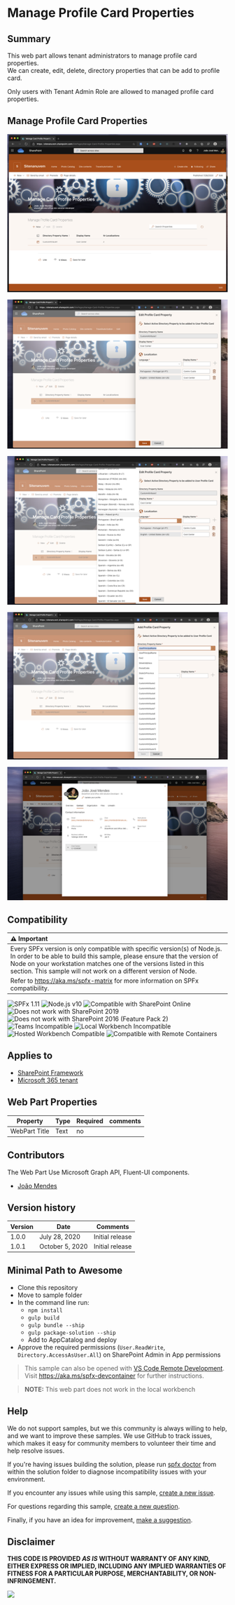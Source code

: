 # Manage Profile Card Properties 

## Summary

This web part allows tenant administrators to manage profile card properties.  
We can create, edit, delete, directory properties that can be add to profile card.

Only users with Tenant Admin Role are allowed to managed profile card properties. 

## Manage Profile Card Properties

![manageProps](assets/Screenshot1.png)

![manageProps](assets/Screenshot2.png)

![manageProps](assets/Screenshot3.png)

![manageProps](assets/Screenshot4.png)

![manageProps](assets/Screenshot5.png)


## Compatibility

| :warning: Important          |
|:---------------------------|
| Every SPFx version is only compatible with specific version(s) of Node.js. In order to be able to build this sample, please ensure that the version of Node on your workstation matches one of the versions listed in this section. This sample will not work on a different version of Node.|
|Refer to <https://aka.ms/spfx-matrix> for more information on SPFx compatibility.   |

![SPFx 1.11](https://img.shields.io/badge/SPFx-1.11.0-green.svg)
![Node.js v10](https://img.shields.io/badge/Node.js-v10-green.svg)
![Compatible with SharePoint Online](https://img.shields.io/badge/SharePoint%20Online-Compatible-green.svg)
![Does not work with SharePoint 2019](https://img.shields.io/badge/SharePoint%20Server%202019-Incompatible-red.svg "SharePoint Server 2019 requires SPFx 1.4.1 or lower")
![Does not work with SharePoint 2016 (Feature Pack 2)](https://img.shields.io/badge/SharePoint%20Server%202016%20(Feature%20Pack%202)-Incompatible-red.svg "SharePoint Server 2016 Feature Pack 2 requires SPFx 1.1")
![Teams Incompatible](https://img.shields.io/badge/Teams-Incompatible-lightgrey.svg)
![Local Workbench Incompatible](https://img.shields.io/badge/Local%20Workbench-Incompatible-red.svg "This solution requires access to Microsoft Graph API")
![Hosted Workbench Compatible](https://img.shields.io/badge/Hosted%20Workbench-Compatible-green.svg)
![Compatible with Remote Containers](https://img.shields.io/badge/Remote%20Containers-Compatible-green.svg)

## Applies to

* [SharePoint Framework](https://learn.microsoft.com/sharepoint/dev/spfx/sharepoint-framework-overview)
* [Microsoft 365 tenant](https://learn.microsoft.com/sharepoint/dev/spfx/set-up-your-development-environment)

## Web Part Properties
 
Property |Type|Required| comments
--------------------|----|--------|----------
WebPart Title| Text| no|
 

## Contributors

The Web Part Use Microsoft Graph API, Fluent-UI components.

* [João Mendes](https://github.com/joaojmendes)

## Version history

Version|Date|Comments
-------|----|--------
1.0.0|July 28, 2020|Initial release
1.0.1|October 5, 2020|Initial release

## Minimal Path to Awesome

- Clone this repository
- Move to sample folder
- In the command line run:
  - `npm install`
  - `gulp build`
  - `gulp bundle --ship`
  - `gulp package-solution --ship`
  - Add to AppCatalog and deploy
- Approve the required permissions (`User.ReadWrite`, `Directory.AccessAsUser.All`) on SharePoint Admin in App permissions

>  This sample can also be opened with [VS Code Remote Development](https://code.visualstudio.com/docs/remote/remote-overview). Visit https://aka.ms/spfx-devcontainer for further instructions.

> **NOTE:** This web part does not work in the local workbench


## Help

We do not support samples, but we this community is always willing to help, and we want to improve these samples. We use GitHub to track issues, which makes it easy for  community members to volunteer their time and help resolve issues.

If you're having issues building the solution, please run [spfx doctor](https://pnp.github.io/cli-microsoft365/cmd/spfx/spfx-doctor/) from within the solution folder to diagnose incompatibility issues with your environment.

If you encounter any issues while using this sample, [create a new issue](https://github.com/pnp/sp-dev-fx-webparts/issues/new?assignees=&labels=Needs%3A+Triage+%3Amag%3A%2Ctype%3Abug-suspected%2Csample%3A%20react-manage-profile-card-properties&template=bug-report.yml&sample=react-manage-profile-card-properties&authors=@joaojmendes&title=react-manage-profile-card-properties%20-%20).

For questions regarding this sample, [create a new question](https://github.com/pnp/sp-dev-fx-webparts/issues/new?assignees=&labels=Needs%3A+Triage+%3Amag%3A%2Ctype%3Aquestion%2Csample%3A%20react-manage-profile-card-properties&template=question.yml&sample=react-manage-profile-card-properties&authors=@joaojmendes&title=react-manage-profile-card-properties%20-%20).

Finally, if you have an idea for improvement, [make a suggestion](https://github.com/pnp/sp-dev-fx-webparts/issues/new?assignees=&labels=Needs%3A+Triage+%3Amag%3A%2Ctype%3Aenhancement%2Csample%3A%20react-manage-profile-card-properties&template=question.yml&sample=react-manage-profile-card-properties&authors=@joaojmendes&title=react-manage-profile-card-properties%20-%20).

## Disclaimer

**THIS CODE IS PROVIDED *AS IS* WITHOUT WARRANTY OF ANY KIND, EITHER EXPRESS OR IMPLIED, INCLUDING ANY IMPLIED WARRANTIES OF FITNESS FOR A PARTICULAR PURPOSE, MERCHANTABILITY, OR NON-INFRINGEMENT.**


<img src="https://pnptelemetry.azurewebsites.net/sp-dev-fx-webparts/samples/react-manage-profile-card-properties" />
